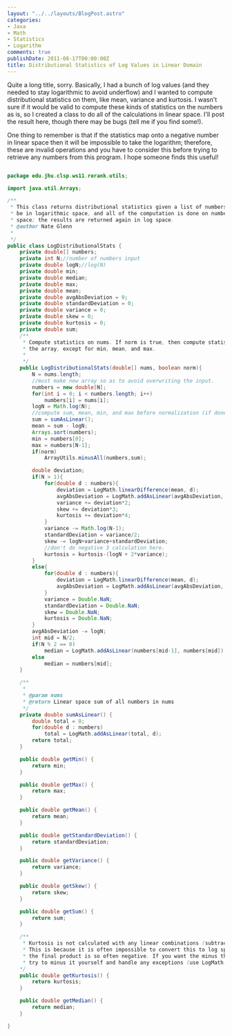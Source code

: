 ```yaml
---
layout: "../../layouts/BlogPost.astro"
categories:
- Java
- Math
- Statistics
- Logarithm
comments: true
publishDate: 2011-08-17T00:00:00Z
title: Distributional Statistics of Log Values in Linear Domain
---
```


Quite a long title, sorry. Basically, I had a bunch of log values (and they needed to stay logarithmic to avoid underflow) and I wanted to compute distributional statistics on them, like mean, variance and kurtosis. I wasn't sure if it would be valid to compute these kinds of statistics on the numbers as is, so I created a class to do all of the calculations in linear space. I'll post the result here, though there may be bugs (tell me if you find some!).

One thing to remember is that if the statistics map onto a negative number in linear space then it will be impossible to take the logarithm; therefore, these are invalid operations and you have to consider this before trying to retrieve any numbers from this program. I hope someone finds this useful!

```java

package edu.jhu.clsp.ws11.rerank.utils;

import java.util.Arrays;

/**
 * This class returns distributional statistics given a list of numbers. The numbers are assumed to
 * be in logarithmic space, and all of the computation is done on numbers converted from log to linear
 * space; the results are returned again in log space.
 * @author Nate Glenn
 *
 */
public class LogDistributionalStats {
    private double[] numbers;
    private int N;//number of numbers input
    private double logN;//log(N)
    private double min;
    private double median;
    private double max;
    private double mean;
    private double avgAbsDeviation = 0;
    private double standardDeviation = 0;
    private double variance = 0;
    private double skew = 0;
    private double kurtosis = 0;
    private double sum;
    /**
     * Compute statistics on nums. If norm is true, then compute statistics after normalizing
     * the array, except for min, mean, and max.
     *
     */
    public LogDistributionalStats(double[] nums, boolean norm){
        N = nums.length;
        //must make new array so as to avoid overwriting the input.
        numbers = new double[N];
        for(int i = 0; i < numbers.length; i++)
            numbers[i] = nums[i];
        logN = Math.log(N);
        //compute sum, mean, min, and max before normalization (if done at all)
        sum = sumAsLinear();
        mean = sum - logN;
        Arrays.sort(numbers);
        min = numbers[0];
        max = numbers[N-1];
        if(norm)
            ArrayUtils.minusAll(numbers,sum);

        double deviation;
        if(N > 1){
            for(double d : numbers){
                deviation = LogMath.linearDifference(mean, d);
                avgAbsDeviation = LogMath.addAsLinear(avgAbsDeviation, deviation);
                variance += deviation*2;
                skew += deviation*3;
                kurtosis += deviation*4;
            }
            variance -= Math.log(N-1);
            standardDeviation = variance/2;
            skew -= logN+variance+standardDeviation;
            //don't do negative 3 calculation here.
            kurtosis = kurtosis-(logN + 2*variance);
        }
        else{
            for(double d : numbers){
                deviation = LogMath.linearDifference(mean, d);
                avgAbsDeviation = LogMath.addAsLinear(avgAbsDeviation, deviation);
            }
            variance = Double.NaN;
            standardDeviation = Double.NaN;
            skew = Double.NaN;
            kurtosis = Double.NaN;
        }
        avgAbsDeviation -= logN;
        int mid = N/2;
        if(N % 2 == 0)
            median = LogMath.addAsLinear(numbers[mid-1], numbers[mid]) - Math.log(2);
        else
            median = numbers[mid];
    }

    /**
     *
     * @param nums
     * @return Linear space sum of all numbers in nums
     */
    private double sumAsLinear() {
        double total = 0;
        for(double d : numbers)
            total = LogMath.addAsLinear(total, d);
        return total;
    }

    public double getMin() {
        return min;
    }

    public double getMax() {
        return max;
    }

    public double getMean() {
        return mean;
    }

    public double getStandardDeviation() {
        return standardDeviation;
    }

    public double getVariance() {
        return variance;
    }

    public double getSkew() {
        return skew;
    }

    public double getSum() {
        return sum;
    }

    /**
     * Kurtosis is not calculated with any linear combinations (subtracting three)
     * This is because it is often impossible to convert this to log space, since
     * the final product is so often negative. If you want the minus three back again, you can
     * try to minus it yourself and handle any exceptions (use LogMath.minusAsLinear()).
    */
    public double getKurtosis() {
        return kurtosis;
    }

    public double getMedian() {
        return median;
    }

}
```
